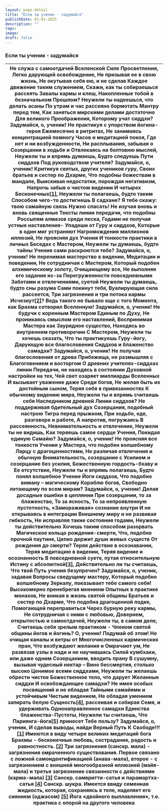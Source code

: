 ```yaml
---
layout: page-detail
title: "Если ты ученик - задумайся"
publishDate: 01-01-2025
description: ""
tags:
image:
draft: false
---
```


### Если ты ученик - задумайся

| Не служа с самоотдачей  Вселенской Силе Просветления,  Легко дарующей освобождение,  Не призывая ее в свою жизнь,  Не окутывая себя ею, и не сделав  Каждое движение таким служением,  Скажи, как ты собираешься рассеять  Завалы кармы и клеш,  Накопленные тобой в безначальном  Прошлом?  Неужели ты надеешься, что делать асаны  По утрам и час рассеяно бормотать  Мантру перед тем,  Как заняться мирскими делами достаточно  Для великого Преображения,  Которому учат сиддхи?  Задумайся, о, ученик!  Не практикуя с упорством йогина-героя  Ежемесячно в ритритах,  Не занимаясь концентрацией помногу  Часов и медитацией покоя,  Где нет и ни возбужденности,  Ни расплывания, забывая о  Созерцании в ходьбе и  Отвлекаясь на болтовню мыслей,  Неужели ты и впрямь думаешь,  Будто следуешь Пути сиддхов  Под руководством учителя?  Задумайся, о, ученик!  Критикуя святых, других учеников гуру,  Своих братьев и сестер по Дхарме,  Что подобны божествам в мандале,  Выискивая недостатки, порождая негативизм,  Напрочь забыв о чистом видении  И четырех Бесконечных[\[1\]](#%5Fftn1),  Неужели ты полагаешь, будто таким  Способом чего-то достигнешь  В садхане?  Я тебе скажу: твою самайную связь  Нужно спасать!  Не изучая вновь и вновь священные  Тексты линии передачи, что подобны  Россыпям алмазов среди песка,  Годами не получая устные наставления-  Упадеши от Гуру и сиддхов,  Которые в один миг устраняют  Нагромождения миллионов иллюзий,  Не проясняя дух Учения  И тонкости практики в личных  Беседах с Мастером,  Неужели ты думаешь, будто тайны  Учения сами раскроются тебе?  Задумайся, о, ученик!  Не перенимая мастерство в видении,  Медитации и поведении,  Не сотрудничая с Мастером,  Который подобен алхимическому золоту,  Очищающему все,  Не выполняя его задания из-за  Перегруженности повседневными  Заботами и отвлечениями, суетой  Неужели ты думаешь, будто сны разума  Сами покинут тебя,  Вуалирующая сила рассеется,  Три загрязнения и три потока кармы  Исчезнут[\[2\]](#%5Fftn2)?  Ведь такого не бывало еще с того  Момента, как Брахма сотворил  Вселенную!  Задумайся, о, ученик!  Не будучи с коренным Мастером  Единым по Духу,  Не проникаясь смыслом его наставлений,  Воспринимая Мастера как  Заурядное существо,  Находясь во внутреннем противоречии  С Мастером,  Неужели ты хочешь сказать,  Что ты практикуешь Гуру-йогу,  Дарующую все благословения  Сиддхов и блаженство самадхи?  Задумайся, о, ученик!  Не получая благословения от древа  Прибежища, не размышляя с  Благоговением и восторгом  О древних учителях-сиддхах линии  Передачи, не находясь в состоянии  Духовной настройки на тех,  Чей свет озаряет миллиарды Вселенных  И вызывает уважение даже  Среди богов,  Не желая быть их достойным сыном,  Теряя себя в привязанностях  К обычному видению мира,  Неужели ты и впрямь считаешь себя  Наследником древней  Линии сиддхов?  Не поддерживая бдительный дух  Созерцания, подобный настрою  Тигра перед прыжком,  При ходьбе, еде, разговоре и работе,  А напротив, погружаясь  В рассеянность,  Невнимательность и отвлечение,  Неужели ты не видишь,  Как теряешь самое сердце Учения,  Покидая единую Самайю?  Задумайся, о, ученик!  Не проясняя все тонкости Учения у  Мастера, что подобен волшебному  Ларцу с драгоценностями,  Не различая отвлечения и обычную  Внимательность, созерцание с  Усилием и созерцание без усилия,  Божественную гордость-бхаву и  Ее отсутствие,  Неужели ты и впрямь полагаешь,  Будто понял волшебное Учение  Йоги сиддхов,  Что подобно виману – магическому  Кораблю богов,  Свободно летающему по всем мирам?  Задумайся, о, ученик!  Делая досадные ошибки в цеплянии  При созерцании, то за блаженство,  То за ясность,  То за непроявленную пустотность,  «Замораживая» сознание внутри  И не открываясь в интеграции  Внешнему миру и не развивая гибкость,  Не исправляя такие состояния годами,  Неужели ты действительно  Хочешь таким способом разорвать  Магическое кольцо рождения-смерти,  Что, подобно прочной паутине,  Цепко держит души живых существ  От рождения до смерти?  Теряя действие в осознавании,  Теряя медитацию в видении,  Теряя видение и осознанность  В повседневной суете, путая относительную  Истину с абсолютной[\[3\]](#%5Fftn3),  Действительно ли ты считаешь,  Что твой Путь учения безупречен?  Задумайся, о, ученик, задавая  Вопросы сведущему мастеру,  Который подобно волшебному  Зеркалу, показывает тебе самого себя!  Высокомерно пренебрегая мнением  Опытных в практике монахов,  Не вникая в жизнь святой общины  Братьев и сестер по Дхарме,  Что подобна драгоценной лодке,  Помогающей переправиться  Через бурную реку кармы,  Не сотрудничая с ними с любовью,  Доверием, открытостью и самоотдачей,  Неужели ты, в самом деле,  Считаешь себя зрелым практиком \-  Членом святой общины йогов и йогинь?  О, ученик! Подумай об этом!  Не очищая каналы и ветры от  Многочисленных кармических пран,  Что возбуждают желания и  Омрачают ум,  Не развязав узлы в нади и не научившись  Силой кумбхаки, или даже одним  Созерцанием, вводить прану  В сушумну, вызывая чудесный нектар –  Вино бессмертия, столько высоко  Ценимое всеми сиддхами,  Неужели ты желаешь обрести чистое  Божественное тело, что дарует  Желанные сиддхи  И освобождающее самадхи?  Не имея особых посвящений и не обладая  Тайными самайями и устойчивым  Чистым видением,  Не обладая умением запирать белую  Сущность[\[4\]](#%5Fftn4), рассеивая и собирая  Семя, и удерживать  Однонаправленное самадхи  Единства блаженства-Пустоты,  Неужели ты считаешь,  Что Париянга-йога[\[5\]](#%5Fftn5) принесет  Тебе пользу?  Задумайся, о, ученик,  И сделав выводы, найди Верный Путь  К Свободе!!! [\[1\]](#%5Fftnref1) Имеются в виду четыре великих медитаций бога Брахмы \- бесконечные любовь, сострадание, радость и равностность. [\[2\]](#%5Fftnref2) Три загрязнения (санскр. мала) \- загрязнения омраченного существования. Первое связано с ложной самоидентификацией (анава-мала), второе \- с загрязнением с внешней многообразной иллюзией (майя-мала) и третье загрязнение связанности с действиями (карма-мала) [\[3\]](#%5Fftnref3) Санскр. самвритти-сатья и парамартха-сатья [\[4\]](#%5Fftnref4) Санскр. шукра. Имеется ввиду семенная жидкость, которая, сохраняясь в теле, наделяет его сиянием (оджасом) [\[5\]](#%5Fftnref5) Йога «двойного выплавления», т.е. практика с опорой на другого человека |
| ---------------------------------------------------------------------------------------------------------------------------------------------------------------------------------------------------------------------------------------------------------------------------------------------------------------------------------------------------------------------------------------------------------------------------------------------------------------------------------------------------------------------------------------------------------------------------------------------------------------------------------------------------------------------------------------------------------------------------------------------------------------------------------------------------------------------------------------------------------------------------------------------------------------------------------------------------------------------------------------------------------------------------------------------------------------------------------------------------------------------------------------------------------------------------------------------------------------------------------------------------------------------------------------------------------------------------------------------------------------------------------------------------------------------------------------------------------------------------------------------------------------------------------------------------------------------------------------------------------------------------------------------------------------------------------------------------------------------------------------------------------------------------------------------------------------------------------------------------------------------------------------------------------------------------------------------------------------------------------------------------------------------------------------------------------------------------------------------------------------------------------------------------------------------------------------------------------------------------------------------------------------------------------------------------------------------------------------------------------------------------------------------------------------------------------------------------------------------------------------------------------------------------------------------------------------------------------------------------------------------------------------------------------------------------------------------------------------------------------------------------------------------------------------------------------------------------------------------------------------------------------------------------------------------------------------------------------------------------------------------------------------------------------------------------------------------------------------------------------------------------------------------------------------------------------------------------------------------------------------------------------------------------------------------------------------------------------------------------------------------------------------------------------------------------------------------------------------------------------------------------------------------------------------------------------------------------------------------------------------------------------------------------------------------------------------------------------------------------------------------------------------------------------------------------------------------------------------------------------------------------------------------------------------------------------------------------------------------------------------------------------------------------------------------------------------------------------------------------------------------------------------------------------------------------------------------------------------------------------------------------------------------------------------------------------------------------------------------------------------------------------------------------------------------------------------------------------------------------------------------------------------------------------------------------------------------------------------------------------------------------------------------------------------------------------------------------------------------------------------------------------------------------------------------------------------------------------------------------------------------------------------------------------------------------------------------------------------------------------------------------------------------------------------------------------------------------------------------------------------------------------------------------------------------------------------------------------------------------------------------------------------------------------------------------------------------------------------------------------------------------------------------------------------------------------------------------------------------------------------------------------------------------------------------------------------------------------------------------------------------------------------------------------------------------------------------------------------------------------------------------------------------------------------------------------------------------------------------------------------------------------------------------------------------------------------------------------------------------------------------------------------------------------------------------------------------------------------------------------------------------------------------------------------------------------------------------------------------------------------------------------------------------------------------------------------------------------------------------------------------------------------------------------------------------------------------------------------------------------------------------------------------------- |
  
  
